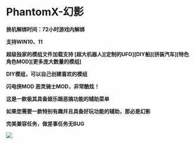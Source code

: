 # PhantomX-幻影

**换机解绑时间：72小时游戏内解绑**

**支持WIN10、11**

**超级独家的模组文件加载支持 [超大机器人][定制的UFO][DIY船][拼装汽车][特色角色MOD][更多庞大数量的模组]**

**DIY模组，可以自己创建喜欢的模组**

**闪电侠MOD 恶灵骑士MOD，非常酷炫！**

**这是一款极其具备娱乐跟恶搞功能的辅助菜单**

**如果您需要一款特别有趣并且具备好玩功能的辅助，那必是幻影**

**完美兼容任务，做差事任务无BUG**

![](https://pic.xhcheats.cn/assets/2024/01/03/212303.png)
